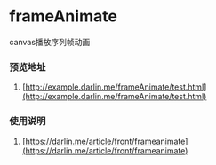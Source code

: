 frameAnimate
============

canvas播放序列帧动画

### 预览地址

1. [http://example.darlin.me/frameAnimate/test.html](http://example.darlin.me/frameAnimate/test.html)


### 使用说明

1. [https://darlin.me/article/front/frameanimate](https://darlin.me/article/front/frameanimate)
